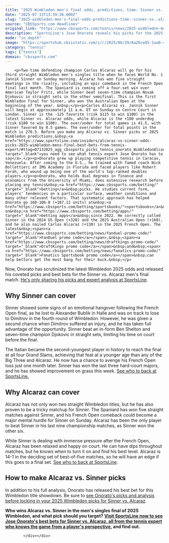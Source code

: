 ```yaml
---
title: "2025 Wimbledon men's final odds, predictions, time: Sinner vs. Alcaraz picks, bets from proven tennis expert"
date: "2025-07-13T13:39:36.000Z"
slug: "2025-wimbledon-men's-final-odds-predictions-time:-sinner-vs.-alcaraz-picks-bets-from-proven-tennis-expert"
source: "CBSSports.com Headlines"
original_link: "https://www.cbssports.com/tennis/news/2025-wimbledon-mens-final-odds-predictions-time-sinner-vs-alcaraz-picks-bets-from-proven-tennis-expert/"
description: "SportsLine's Jose Onorato reveals his picks for the 2025 Wimbledon men's final between Jannik Sinner vs. Carlos Alcaraz on Sunday"
mode: "in_depth"
image: "https://sportshub.cbsistatic.com/i/r/2025/06/29/6a26ce85-1aa0-4773-93bc-68f062cd103c/thumbnail/1200x675/e9969c9a4f44df5f253769f94a9f2c97/jannik-sinner-imagn-1.jpg"
category: "tennis"
tags: ["tennis"]
domain: "cbssports.com"
---
```

<div id="readability-page-1" class="page"><div>
        
        
                            
                
        <p>Two-time defending champion Carlos Alcaraz will go for his third straight Wimbledon men's singles title when he faces World No. 1 Jannik Sinner on Sunday morning. Alcaraz has won five straight meetings in the rivalry, including an epic comeback in the French Open final last month. The Spaniard is coming off a four-set win over American Taylor Fritz, while Sinner beat seven-time champion Novak Djokovic in straight sets in the other semifinal. This is the first Wimbledon final for Sinner, who won the Australian Open at the beginning of the year. &nbsp;</p><p>Carlos Alcaraz vs. Jannik Sinner will begin at approximately 11 a.m. ET on Sunday on Centre Court in London. Sinner is the -125 favorite (risk $125 to win $100) in the latest Sinner vs. Alcaraz odds, while Alcaraz is the +100 underdog (risk $100 to win $100). The over/under for total games is 41.5, with Sinner favored by 0.5 games. The over/under for total points in the match is 270.5. Before you make any Alcaraz vs. Sinner picks or 2025 Wimbledon predictions,&nbsp;<a href="https://www.sportsline.com/insiders/alcaraz-vs-sinner-odds-picks-2025-wimbledon-mens-final-best-bets-from-tennis-expert/#ttag=07132025_agg_cbssports_picks_tennis_onorato_WimbledonAlcarazSinner" target="_blank">you need to see what tennis expert Jose Onorato has to say</a>.</p><p>Onorato grew up playing competitive tennis in Caracas, Venezuela. After coming to the U.S., he trained with famed coach Nick Bollettieri at IMG Academy in Florida and faced players like Robert Farah, who wound up being one of the world's top-ranked doubles players.</p><p>Onorato, who holds dual degrees in finance and economics from the University of Miami, does extensive research before placing any tennis&nbsp;<a href="https://www.cbssports.com/betting/" target="_blank">betting</a>&nbsp;picks. He studies current form, players' tendencies on a particular surface, weather conditions and many other relevant factors. That systematic approach has helped Onorato go 168-106-8 (+107.12 units) at&nbsp;<a href="https://www.cbssports.com/betting/sportsbooks/">sportsbooks</a>&nbsp;and on&nbsp;<a href="https://www.cbssports.com/betting/apps/" target="_blank">betting apps</a>&nbsp;since 2022. He correctly called Sinner in the 2024 US Open (+320) and the 2025 Australian Open (+160), and he also nailed Carlos Alcaraz (+130) in the 2025 French Open. The latest&nbsp;<span><a href="https://www.cbssports.com/betting/news/fanduel-promo-code/" target="_blank">FanDuel promo code</a></span>,&nbsp;<span><a href="https://www.cbssports.com/betting/news/draftkings-promo-code/" target="_blank">DraftKings promo code</a></span>&nbsp;and&nbsp;<span><a href="https://www.cbssports.com/betting/news/fanatics-promo-code/" target="_blank">Fanatics Sportsbook promo code</a></span>&nbsp;can help bettors get the most bang for their buck.&nbsp;</p>
        

<p>Now, Onorato has scrutinized the latest Wimbledon 2025 odds and released his coveted picks and best bets for the Sinner vs. Alcaraz men's final match.&nbsp;<a href="https://www.sportsline.com/insiders/alcaraz-vs-sinner-odds-picks-2025-wimbledon-mens-final-best-bets-from-tennis-expert/#ttag=07132025_agg_cbssports_picks_tennis_onorato_WimbledonAlcarazSinner" target="_blank">He's only sharing his picks and expert analysis at SportsLine</a>.&nbsp;</p><h2>Why Sinner can cover</h2><p>Sinner showed some signs of an emotional hangover following the French Open final, as he lost to Alexander Bublik in Halle and was on track to lose to Dimitrov in the fourth round of Wimbledon. However, he was given a second chance when Dimitrov suffered an injury, and he has taken full advantage of the opportunity. Sinner beat an in-form Ben Shelton and seven-time champion Djokovic in straight sets, limiting his time on court before the final.&nbsp;</p><p>The Italian became the second-youngest player in history to reach the final at all four Grand Slams, achieving that feat at a younger age than any of the Big Three and Alcaraz. He now has a chance to avenge his French Open loss just one month later. Sinner has won the last three hard-court majors, and he has showed improvement on grass this week.&nbsp;<a href="https://www.sportsline.com/insiders/alcaraz-vs-sinner-odds-picks-2025-wimbledon-mens-final-best-bets-from-tennis-expert/#ttag=07132025_agg_cbssports_picks_tennis_onorato_WimbledonAlcarazSinner" target="_blank">See who to back at SportsLine.</a></p>
        

<h2>Why Alcaraz can cover</h2><p>Alcaraz has not only won two straight Wimbledon titles, but he has also proven to be a tricky matchup for Sinner. The Spaniard has won five straight matches against Sinner, and his French Open comeback could become a major mental hurdle for Sinner on Sunday. Alcaraz has been the only player to beat Sinner in his last nine championship matches, as Sinner won the other six.&nbsp;</p><p>While Sinner is dealing with immense pressure after the French Open, Alcaraz has been relaxed and happy on court. He can have dips throughout matches, but he knows when to turn it on and find his best level. Alcaraz is 14-1 in the deciding set of best-of-five matches, so he will have an edge if this goes to a final set.&nbsp;<a href="https://www.sportsline.com/insiders/alcaraz-vs-sinner-odds-picks-2025-wimbledon-mens-final-best-bets-from-tennis-expert/#ttag=07132025_agg_cbssports_picks_tennis_onorato_WimbledonAlcarazSinner" target="_blank">See who to back at SportsLine</a>.</p><h2>How to make Alcaraz vs. Sinner picks</h2><p>In addition to his full analysis, Onorato has released his best bet for this Wimbledon title showdown. Be sure to&nbsp;<a href="https://www.sportsline.com/insiders/alcaraz-vs-sinner-odds-picks-2025-wimbledon-mens-final-best-bets-from-tennis-expert/#ttag=07132025_agg_cbssports_picks_tennis_onorato_WimbledonAlcarazSinner" target="_blank">see Onorato's picks and analysis before locking in your 2025 Wimbledon picks for Sinner vs. Alcaraz</a>.</p>
        

<p><strong>Who wins Alcaraz vs. Sinner in the men's singles final of 2025 Wimbledon, and what pick should you target?&nbsp;<a href="https://www.sportsline.com/insiders/alcaraz-vs-sinner-odds-picks-2025-wimbledon-mens-final-best-bets-from-tennis-expert/#ttag=07132025_agg_cbssports_picks_tennis_onorato_WimbledonAlcarazSinner" target="_blank">Visit SportsLine now to see Jose Onorato's best bets for Sinner vs. Alcaraz, all from the tennis expert who knows the game from a player's perspective</a>, and find out.</strong></p>


        
            </div></div>
